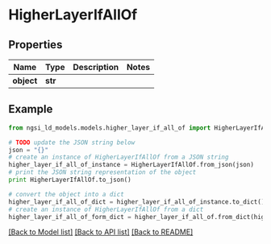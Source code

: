 # HigherLayerIfAllOf


## Properties
Name | Type | Description | Notes
------------ | ------------- | ------------- | -------------
**object** | **str** |  | 

## Example

```python
from ngsi_ld_models.models.higher_layer_if_all_of import HigherLayerIfAllOf

# TODO update the JSON string below
json = "{}"
# create an instance of HigherLayerIfAllOf from a JSON string
higher_layer_if_all_of_instance = HigherLayerIfAllOf.from_json(json)
# print the JSON string representation of the object
print HigherLayerIfAllOf.to_json()

# convert the object into a dict
higher_layer_if_all_of_dict = higher_layer_if_all_of_instance.to_dict()
# create an instance of HigherLayerIfAllOf from a dict
higher_layer_if_all_of_form_dict = higher_layer_if_all_of.from_dict(higher_layer_if_all_of_dict)
```
[[Back to Model list]](../README.md#documentation-for-models) [[Back to API list]](../README.md#documentation-for-api-endpoints) [[Back to README]](../README.md)


